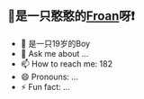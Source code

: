 ## 👋是一只憨憨的[**Froan**](https://github.com/fromann/)呀❗

<!--
**fromann/fromann** is a ✨ _special_ ✨ repository because its `README.md` (this file) appears on your GitHub profile.

Here are some ideas to get you started:-->

- 👦 是一只19岁的Boy
- 💬 Ask me about ...
- 📫 How to reach me: 182
- 😄 Pronouns: ...
- ⚡ Fun fact: ...


